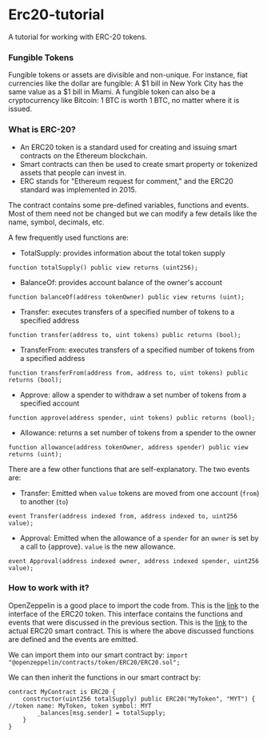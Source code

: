 # Erc20-tutorial
A tutorial for working with ERC-20 tokens.

### Fungible Tokens
Fungible tokens or assets are divisible and non-unique. For instance, fiat currencies like the dollar are fungible: A $1 bill in New York City has the same value as a $1 bill in Miami. A fungible token can also be a cryptocurrency like Bitcoin: 1 BTC is worth 1 BTC, no matter where it is issued. 

### What is ERC-20?
* An ERC20 token is a standard used for creating and issuing smart contracts on the Ethereum blockchain. 
* Smart contracts can then be used to create smart property or tokenized assets that people can invest in.
* ERC stands for "Ethereum request for comment," and the ERC20 standard was implemented in 2015.

The contract contains some pre-defined variables, functions and events. Most of them need not be changed but we can modify a few details like the name, symbol, decimals, etc.

A few frequently used functions are: 
* TotalSupply: provides information about the total token supply

```function totalSupply() public view returns (uint256);```
* BalanceOf: provides account balance of the owner's account

```function balanceOf(address tokenOwner) public view returns (uint);```
* Transfer: executes transfers of a specified number of tokens to a specified address

```function transfer(address to, uint tokens) public returns (bool);```
* TransferFrom: executes transfers of a specified number of tokens from a specified address

```function transferFrom(address from, address to, uint tokens) public returns (bool);```
* Approve: allow a spender to withdraw a set number of tokens from a specified account

```function approve(address spender, uint tokens) public returns (bool);```
* Allowance: returns a set number of tokens from a spender to the owner

```function allowance(address tokenOwner, address spender) public view returns (uint);```

There are a few other functions that are self-explanatory.
The two events are:
* Transfer: Emitted when `value` tokens are moved from one account (`from`) to another (`to`)

```event Transfer(address indexed from, address indexed to, uint256 value);```
* Approval: Emitted when the allowance of a `spender` for an `owner` is set by a call to {approve}. `value` is the new allowance.

```event Approval(address indexed owner, address indexed spender, uint256 value);```

### How to work with it?
OpenZeppelin is a good place to import the code from. This is the [link](https://github.com/OpenZeppelin/openzeppelin-contracts/blob/master/contracts/token/ERC20/IERC20.sol) to the interface of the ERC20 token. This interface contains the functions and events that were discussed in the previous section. This is the [link](https://github.com/OpenZeppelin/openzeppelin-contracts/blob/master/contracts/token/ERC20/ERC20.sol) to the actual ERC20 smart contract. This is where the above discussed functions are defined and the events are emitted.

We can import them into our smart contract by:
```import "@openzeppelin/contracts/token/ERC20/ERC20.sol";```

We can then inherit the functions in our smart contract by:
```
contract MyContract is ERC20 {
    constructor(uint256 totalSupply) public ERC20("MyToken", "MYT") {        //token name: MyToken, token symbol: MYT
        _balances[msg.sender] = totalSupply;
    }
}
```

